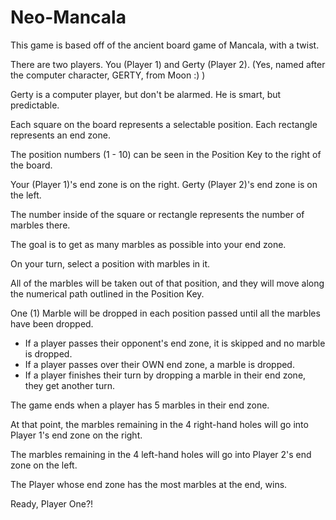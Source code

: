 # Neo-Mancala

This game is based off of the ancient board game of Mancala, with a twist.

There are two players. You (Player 1) and Gerty (Player 2). (Yes, named after the computer character, GERTY, from Moon :) )

Gerty is a computer player, but don't be alarmed. He is smart, but predictable.

Each square on the board represents a selectable position. Each rectangle represents an end zone.

The position numbers (1 - 10) can be seen in the Position Key to the right of the board.

Your (Player 1)'s end zone is on the right. Gerty (Player 2)'s end zone is on the left.

The number inside of the square or rectangle represents the number of marbles there.  

The goal is to get as many marbles as possible into your end zone.

On your turn, select a position with marbles in it. 

All of the marbles will be taken out of that position, and they will move along the numerical path outlined in the Position Key.

One (1) Marble will be dropped in each position passed until all the marbles have been dropped.

* If a player passes their opponent's end zone, it is skipped and no marble is dropped.
* If a player passes over their OWN end zone, a marble is dropped.
* If a player finishes their turn by dropping a marble in their end zone, they get another turn.

The game ends when a player has 5 marbles in their end zone.

At that point, the marbles remaining in the 4 right-hand holes will go into Player 1's end zone on the right.

The marbles remaining in the 4 left-hand holes will go into Player 2's end zone on the left. 

The Player whose end zone has the most marbles at the end, wins.

Ready, Player One?!
